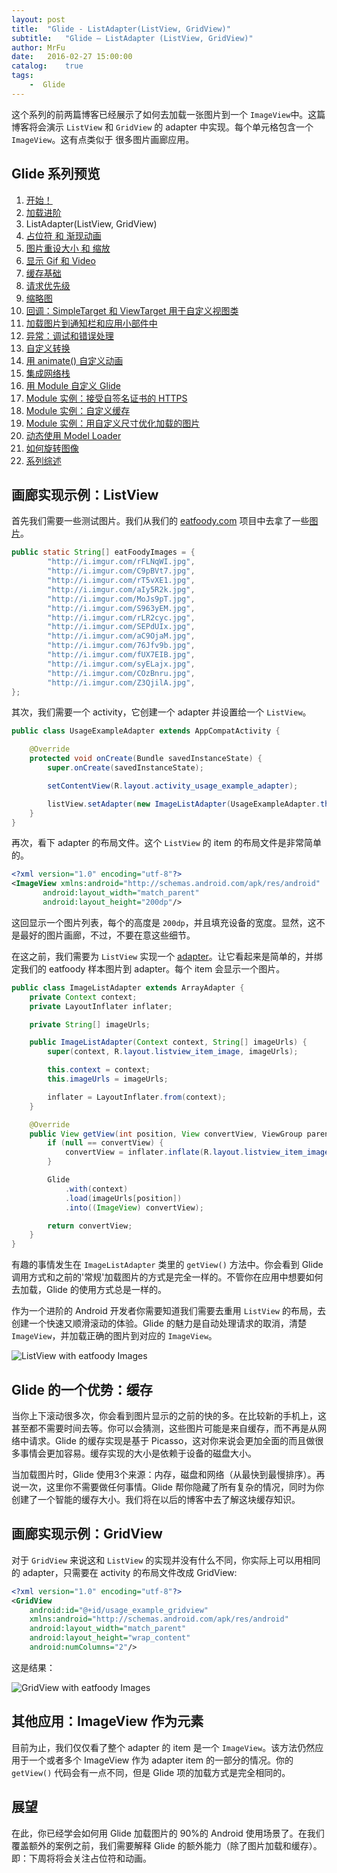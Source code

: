 ```yaml
---
layout: post
title:  "Glide - ListAdapter(ListView, GridView)"
subtitle:   "Glide — ListAdapter (ListView, GridView)"
author: MrFu
date:   2016-02-27 15:00:00
catalog:    true
tags:
    -  Glide
---
```



这个系列的前两篇博客已经展示了如何去加载一张图片到一个 `ImageView`中。这篇博客将会演示 `ListView` 和 `GridView` 的 adapter 中实现。每个单元格包含一个 `ImageView`。这有点类似于 很多图片画廊应用。

## Glide 系列预览

1. [开始！](http://mrfu.me/2016/02/27/Glide_Getting_Started/)
2. [加载进阶](http://mrfu.me/2016/02/27/Glide_Advanced_Loading/)
3. ListAdapter(ListView, GridView)
4. [占位符 和 渐现动画](http://mrfu.me/2016/02/27/Glide_Placeholders_&_Fade_Animations/)
5. [图片重设大小 和 缩放](http://mrfu.me/2016/02/27/Glide_Image_Resizing_&_Scaling/)
6. [显示 Gif 和 Video](http://mrfu.me/2016/02/27/Glide_Displaying_Gifs_&_Videos/)
7. [缓存基础](http://mrfu.me/2016/02/27/Glide_Caching_Basics/)
8. [请求优先级](http://mrfu.me/2016/02/27/Glide_Request_Priorities/)
9. [缩略图](http://mrfu.me/2016/02/27/Glide_Thumbnails/)
10. [回调：SimpleTarget 和 ViewTarget 用于自定义视图类](http://mrfu.me/2016/02/27/Glide_Callbacks_SimpleTarget_and_ViewTarget_for_Custom_View_Classes/)
11. [加载图片到通知栏和应用小部件中](http://mrfu.me/2016/02/27/Glide_Loading_Images_into_Notifications_and_AppWidgets/)
12. [异常：调试和错误处理](http://mrfu.me/2016/02/28/Glide_Exceptions-_Debugging_and_Error_Handling/)
13. [自定义转换](http://mrfu.me/2016/02/28/Glide_Custom_Transformations/)
14. [用 animate() 自定义动画](http://mrfu.me/2016/02/28/Glide_Custom_Animations_with_animate()/)
15. [集成网络栈](http://mrfu.me/2016/02/28/Glide_Integrating_Networking_Stacks/)
16. [用 Module 自定义 Glide](http://mrfu.me/2016/02/28/Glide_Customize_Glide_with_Modules/)
17. [Module 实例：接受自签名证书的 HTTPS](http://mrfu.me/2016/02/28/Glide_Module_Example_Accepting_Self-Signed_HTTPS_Certificates/)
18. [Module 实例：自定义缓存](http://mrfu.me/2016/02/28/Glide_Module_Example_Customize_Caching/)
19. [Module 实例：用自定义尺寸优化加载的图片](http://mrfu.me/2016/02/28/Glide_Module_Example_Optimizing/)
20. [动态使用 Model Loader](http://mrfu.me/2016/02/28/Glide_Dynamically_Use_Model_Loaders/)
21. [如何旋转图像](http://mrfu.me/2016/02/28/Glide_How_to_Rotate_Images/)
22. [系列综述](http://mrfu.me/2016/02/28/Glide_Series_Roundup/)

## 画廊实现示例：ListView

首先我们需要一些测试图片。我们从我们的 [eatfoody.com](http://eatfoody.com/) 项目中去拿了一些[图片](http://imgur.com/a/uz4uZ)。

```java
public static String[] eatFoodyImages = {
        "http://i.imgur.com/rFLNqWI.jpg",
        "http://i.imgur.com/C9pBVt7.jpg",
        "http://i.imgur.com/rT5vXE1.jpg",
        "http://i.imgur.com/aIy5R2k.jpg",
        "http://i.imgur.com/MoJs9pT.jpg",
        "http://i.imgur.com/S963yEM.jpg",
        "http://i.imgur.com/rLR2cyc.jpg",
        "http://i.imgur.com/SEPdUIx.jpg",
        "http://i.imgur.com/aC9OjaM.jpg",
        "http://i.imgur.com/76Jfv9b.jpg",
        "http://i.imgur.com/fUX7EIB.jpg",
        "http://i.imgur.com/syELajx.jpg",
        "http://i.imgur.com/COzBnru.jpg",
        "http://i.imgur.com/Z3QjilA.jpg",
};
```

其次，我们需要一个 activity，它创建一个 adapter 并设置给一个 `ListView`。

```java
public class UsageExampleAdapter extends AppCompatActivity {

    @Override
    protected void onCreate(Bundle savedInstanceState) {
        super.onCreate(savedInstanceState);

        setContentView(R.layout.activity_usage_example_adapter);

        listView.setAdapter(new ImageListAdapter(UsageExampleAdapter.this, eatFoodyImages));
    }
}
```

再次，看下 adapter 的布局文件。这个 `ListView` 的 item 的布局文件是非常简单的。

```xml
<?xml version="1.0" encoding="utf-8"?>
<ImageView xmlns:android="http://schemas.android.com/apk/res/android"
       android:layout_width="match_parent"
       android:layout_height="200dp"/>
```

这回显示一个图片列表，每个的高度是 `200dp`，并且填充设备的宽度。显然，这不是最好的图片画廊，不过，不要在意这些细节。

在这之前，我们需要为 `ListView` 实现一个 [adapter](http://developer.android.com/intl/zh-cn/reference/android/widget/Adapter.html)。让它看起来是简单的，并绑定我们的 eatfoody 样本图片到 adapter。每个 item 会显示一个图片。

```java
public class ImageListAdapter extends ArrayAdapter {
    private Context context;
    private LayoutInflater inflater;

    private String[] imageUrls;

    public ImageListAdapter(Context context, String[] imageUrls) {
        super(context, R.layout.listview_item_image, imageUrls);

        this.context = context;
        this.imageUrls = imageUrls;

        inflater = LayoutInflater.from(context);
    }

    @Override
    public View getView(int position, View convertView, ViewGroup parent) {
        if (null == convertView) {
            convertView = inflater.inflate(R.layout.listview_item_image, parent, false);
        }

        Glide
            .with(context)
            .load(imageUrls[position])
            .into((ImageView) convertView);

        return convertView;
    }
}
```

有趣的事情发生在 `ImageListAdapter` 类里的 `getView()` 方法中。你会看到 Glide 调用方式和之前的'常规'加载图片的方式是完全一样的。不管你在应用中想要如何去加载，Glide 的使用方式总是一样的。

作为一个进阶的 Android 开发者你需要知道我们需要去重用 `ListView` 的布局，去创建一个快速又顺滑滚动的体验。Glide 的魅力是自动处理请求的取消，清楚 `ImageView`，并加载正确的图片到对应的 `ImageView`。

![ListView with eatfoody Images](https://futurestud.io/blog/content/images/2015/09/glide-listview--1-.png)

## Glide 的一个优势：缓存

当你上下滚动很多次，你会看到图片显示的之前的快的多。在比较新的手机上，这甚至都不需要时间去等。你可以会猜测，这些图片可能是来自缓存，而不再是从网络中请求。Glide 的缓存实现是基于 Picasso，这对你来说会更加全面的而且做很多事情会更加容易。缓存实现的大小是依赖于设备的磁盘大小。

当加载图片时，Glide 使用3个来源：内存，磁盘和网络（从最快到最慢排序）。再说一次，这里你不需要做任何事情。Glide 帮你隐藏了所有复杂的情况，同时为你创建了一个智能的缓存大小。我们将在以后的博客中去了解这块缓存知识。

## 画廊实现示例：GridView

对于 `GridView` 来说这和 `ListView` 的实现并没有什么不同，你实际上可以用相同的 adapter，只需要在 activity 的布局文件改成 GridView:

```xml
<?xml version="1.0" encoding="utf-8"?>
<GridView
    android:id="@+id/usage_example_gridview"
    xmlns:android="http://schemas.android.com/apk/res/android"
    android:layout_width="match_parent"
    android:layout_height="wrap_content"
    android:numColumns="2"/>
```

这是结果：

![GridView with eatfoody Images](https://futurestud.io/blog/content/images/2015/09/glide-grid--1-.png)

## 其他应用：ImageView 作为元素

目前为止，我们仅仅看了整个 adapter 的 item 是一个 `ImageView`。该方法仍然应用于一个或者多个 ImageView 作为 adapter item 的一部分的情况。你的 `getView()` 代码会有一点不同，但是 Glide 项的加载方式是完全相同的。

## 展望

在此，你已经学会如何用 Glide 加载图片的 90%的 Android 使用场景了。在我们覆盖额外的案例之前，我们需要解释 Glide 的额外能力（除了图片加载和缓存）。即：下周将将会关注占位符和动画。